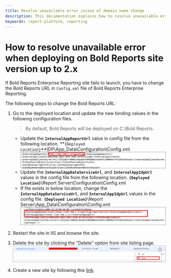 ```yaml
---
title: Resolve unavailable error incase of domain name change
description: This documentation explains how to resolve unavailable error when site fails incase of domain name change on Bold Reports.
keywords: report-platform, reporting
---
```


# How to resolve unavailable error when deploying on Bold Reports site version up to 2.x

If Bold Reports Enterprise Reporting site fails to launch, you have to change the Bold Reports URL in `Config.xml` file of Bold Reports Enterprise Reporting.

The following steps to change the Bold Reports URL:

1. Go to the deployed location and update the new binding values in the following configuration files.

   >By default, Bold Reports will be deployed on C:\Bold Reports.
  
   * Update the **`InternalAppReportUrl`** value in config file from the following location.
    **`{Deployed Location}`**IDP\App_Data\Configuration\Config.xml
   ![IDP Config File](/static/assets/on-premise/images/getting-started/idp-config.png)
   * Update the **`InternalAppDataServiceUrl`**, and **`InternalAppIdpUrl`** values in the config file from the following location.
   **`{Deployed Location}`**\Report Server\Configuration\Config.xml
   * If file exists in below location, change the **`InternalAppDataServiceUrl`**, and **`InternalAppIdpUrl`** values in the config file.
    **`{Deployed Location}`**\Report Server\App_Data\Configuration\Config.xml
   ![RS Config File](/static/assets/on-premise/images/getting-started/rs-config.png)
2. Restart the site in IIS and browse the site.

3. Delete the site by clicking the "Delete" option from site listing page.
![Delete option in site](/static/assets/on-premise/images/how-to/delete-option-in-site.png)

4. Create a new site by following this [link](../../manage-tenants/create-site/).
